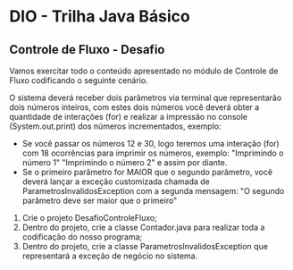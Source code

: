 # DIO - Trilha Java Básico

## Controle de Fluxo - Desafio

Vamos exercitar todo o conteúdo apresentado no módulo de Controle de Fluxo codificando o seguinte cenário.

O sistema deverá receber dois parâmetros via terminal que representarão dois números inteiros, com estes dois números você deverá obter a quantidade de interações (for) e realizar a impressão no console (System.out.print) dos números incrementados, exemplo:

 - Se você passar os números 12 e 30, logo teremos uma interação (for) com 18 ocorrências para imprimir os números, exemplo: "Imprimindo o número 1" "Imprimindo o número 2" e assim por diante.
 - Se o primeiro parâmetro for MAIOR que o segundo parâmetro, você deverá lançar a exceção customizada chamada de ParametrosInvalidosException com a segunda mensagem: "O segundo parâmetro deve ser maior que o primeiro"

1. Crie o projeto DesafioControleFluxo;
1. Dentro do projeto, crie a classe Contador.java para realizar toda a codificação do nosso programa;
1. Dentro do projeto, crie a classe ParametrosInvalidosException que representará a exceção de negócio no sistema.